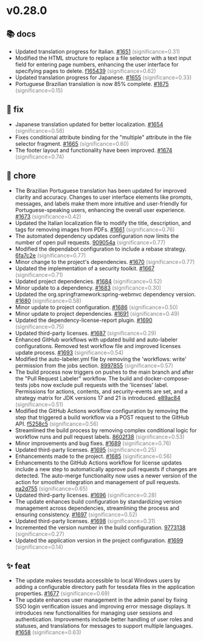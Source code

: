 # v0.28.0
## 📚 docs
- Updated translation progress for Italian. [#1651](https://github.com/Stirling-Tools/Stirling-PDF/pull/1651) <span style='color:grey;'>(significance=0.31)</span>
- Modified the HTML structure to replace a file selector with a text input field for entering page numbers, enhancing the user interface for specifying pages to delete. [f165439](https://github.com/Stirling-Tools/Stirling-PDF/commit/f165439d2614f321e897e64829c1e6073e09e28e) <span style='color:grey;'>(significance=0.62)</span>
- Updated translation progress for Japanese. [#1655](https://github.com/Stirling-Tools/Stirling-PDF/pull/1655) <span style='color:grey;'>(significance=0.33)</span>
- Portuguese Brazilian translation is now 85% complete. [#1675](https://github.com/Stirling-Tools/Stirling-PDF/pull/1675) <span style='color:grey;'>(significance=0.15)</span>
## 🐛 fix
- Japanese translation updated for better localization. [#1654](https://github.com/Stirling-Tools/Stirling-PDF/pull/1654) <span style='color:grey;'>(significance=0.58)</span>
- Fixes conditional attribute binding for the "multiple" attribute in the file selector fragment. [#1665](https://github.com/Stirling-Tools/Stirling-PDF/pull/1665) <span style='color:grey;'>(significance=0.60)</span>
- The footer layout and functionality have been improved. [#1674](https://github.com/Stirling-Tools/Stirling-PDF/pull/1674) <span style='color:grey;'>(significance=0.74)</span>
## 🔧 chore
- The Brazilian Portuguese translation has been updated for improved clarity and accuracy. Changes to user interface elements like prompts, messages, and labels make them more intuitive and user-friendly for Portuguese-speaking users, enhancing the overall user experience. [#1673](https://github.com/Stirling-Tools/Stirling-PDF/pull/1673) <span style='color:grey;'>(significance=0.42)</span>
- Updated the Italian localization file to modify the title, description, and tags for removing images from PDFs. [#1661](https://github.com/Stirling-Tools/Stirling-PDF/pull/1661) <span style='color:grey;'>(significance=0.76)</span>
- The automated dependency updates configuration now limits the number of open pull requests. [909054a](https://github.com/Stirling-Tools/Stirling-PDF/commit/909054a49d8b3befa25d81682e9ab7528cbea257) <span style='color:grey;'>(significance=0.77)</span>
- Modified the dependabot configuration to include a rebase strategy. [6fa7c2e](https://github.com/Stirling-Tools/Stirling-PDF/commit/6fa7c2e5e128b23658ea6203444f46b2bae89b95) <span style='color:grey;'>(significance=0.77)</span>
- Minor change to the project's dependencies. [#1670](https://github.com/Stirling-Tools/Stirling-PDF/pull/1670) <span style='color:grey;'>(significance=0.77)</span>
- Updated the implementation of a security toolkit. [#1667](https://github.com/Stirling-Tools/Stirling-PDF/pull/1667) <span style='color:grey;'>(significance=0.71)</span>
- Updated project dependencies. [#1684](https://github.com/Stirling-Tools/Stirling-PDF/pull/1684) <span style='color:grey;'>(significance=0.52)</span>
- Minor update to a dependency. [#1683](https://github.com/Stirling-Tools/Stirling-PDF/pull/1683) <span style='color:grey;'>(significance=0.30)</span>
- Updated the org.springframework:spring-webmvc dependency version. [#1680](https://github.com/Stirling-Tools/Stirling-PDF/pull/1680) <span style='color:grey;'>(significance=0.58)</span>
- Minor update to project configuration. [#1686](https://github.com/Stirling-Tools/Stirling-PDF/pull/1686) <span style='color:grey;'>(significance=0.50)</span>
- Minor update to project dependencies. [#1691](https://github.com/Stirling-Tools/Stirling-PDF/pull/1691) <span style='color:grey;'>(significance=0.49)</span>
- Updated the dependency-license-report plugin. [#1690](https://github.com/Stirling-Tools/Stirling-PDF/pull/1690) <span style='color:grey;'>(significance=0.75)</span>
- Updated third-party licenses. [#1687](https://github.com/Stirling-Tools/Stirling-PDF/pull/1687) <span style='color:grey;'>(significance=0.29)</span>
- Enhanced GitHub workflows with updated build and auto-labeler configurations. Removed test workflow file and improved licenses update process. [#1693](https://github.com/Stirling-Tools/Stirling-PDF/pull/1693) <span style='color:grey;'>(significance=0.54)</span>
- Modified the auto-labeler.yml file by removing the 'workflows: write' permission from the jobs section. [8997855](https://github.com/Stirling-Tools/Stirling-PDF/commit/8997855922af45ff8b6a6d15373e893d7e441a10) <span style='color:grey;'>(significance=0.57)</span>
- The build process now triggers on pushes to the main branch and after the "Pull Request Labeler" workflow. The build and docker-compose-tests jobs now exclude pull requests with the 'licenses' label. Permissions for actions, contents, and security-events are set, and a strategy matrix for JDK versions 17 and 21 is introduced. [e89ac84](https://github.com/Stirling-Tools/Stirling-PDF/commit/e89ac84928c48ba4a337ced96c6886fefb69df81) <span style='color:grey;'>(significance=0.51)</span>
- Modified the GitHub Actions workflow configuration by removing the step that triggered a build workflow via a POST request to the GitHub API. [f5258c5](https://github.com/Stirling-Tools/Stirling-PDF/commit/f5258c593b937c9cdde1367302f08abf2cb9d9c8) <span style='color:grey;'>(significance=0.56)</span>
- Streamlined the build process by removing complex conditional logic for workflow runs and pull request labels. [8602f38](https://github.com/Stirling-Tools/Stirling-PDF/commit/8602f38fbff87205fc09a79fb0a0407e43e1e13d) <span style='color:grey;'>(significance=0.53)</span>
- Minor improvements and bug fixes. [#1689](https://github.com/Stirling-Tools/Stirling-PDF/pull/1689) <span style='color:grey;'>(significance=0.76)</span>
- Updated third-party licenses. [#1695](https://github.com/Stirling-Tools/Stirling-PDF/pull/1695) <span style='color:grey;'>(significance=0.25)</span>
- Enhancements made to the project. [#1685](https://github.com/Stirling-Tools/Stirling-PDF/pull/1685) <span style='color:grey;'>(significance=0.56)</span>
- Enhancements to the GitHub Actions workflow for license updates include a new step to automatically approve pull requests if changes are detected. The auto-merge functionality now uses a newer version of the action for smoother integration and management of pull requests. [ea2d755](https://github.com/Stirling-Tools/Stirling-PDF/commit/ea2d7558081b9ce62acf994ad60fc5c6a9b2e17d) <span style='color:grey;'>(significance=0.65)</span>
- Updated third-party licenses. [#1696](https://github.com/Stirling-Tools/Stirling-PDF/pull/1696) <span style='color:grey;'>(significance=0.28)</span>
- The update enhances build configuration by standardizing version management across dependencies, streamlining the process and ensuring consistency. [#1697](https://github.com/Stirling-Tools/Stirling-PDF/pull/1697) <span style='color:grey;'>(significance=0.52)</span>
- Updated third-party licenses. [#1698](https://github.com/Stirling-Tools/Stirling-PDF/pull/1698) <span style='color:grey;'>(significance=0.31)</span>
- Incremented the version number in the build configuration. [9773138](https://github.com/Stirling-Tools/Stirling-PDF/commit/97731386121a99adba450f98ea93d1b1bdfbb213) <span style='color:grey;'>(significance=0.27)</span>
- Updated the application version in the project configuration. [#1699](https://github.com/Stirling-Tools/Stirling-PDF/pull/1699) <span style='color:grey;'>(significance=0.14)</span>
## ✨ feat
- The update makes tessdata accessible to local Windows users by adding a configurable directory path for tessdata files in the application properties. [#1677](https://github.com/Stirling-Tools/Stirling-PDF/pull/1677) <span style='color:grey;'>(significance=0.69)</span>
- The update enhances user management in the admin panel by fixing SSO login verification issues and improving error message displays. It introduces new functionalities for managing user sessions and authentication. Improvements include better handling of user roles and statuses, and translations for messages to support multiple languages. [#1658](https://github.com/Stirling-Tools/Stirling-PDF/pull/1658) <span style='color:grey;'>(significance=0.63)</span>
